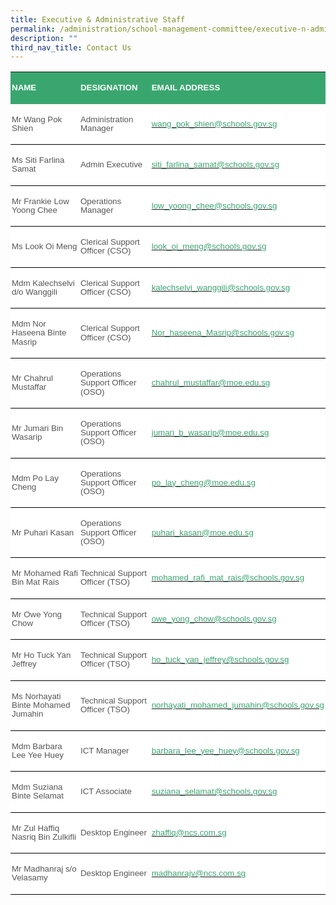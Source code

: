 ```yaml
---
title: Executive & Administrative Staff
permalink: /administration/school-management-committee/executive-n-administrative-staff/
description: ""
third_nav_title: Contact Us
---
```


<table class="MsoNormalTable" border="1" cellspacing="0" cellpadding="0" width="624" style="background:white;border-collapse:collapse;mso-table-layout-alt:fixed;
 border:none;mso-border-bottom-alt:solid windowtext .5pt;mso-yfti-tbllook:1184;
 mso-padding-alt:0in 0in 0in 0in"><tbody><tr style="mso-yfti-irow:0;mso-yfti-firstrow:yes"><td width="186" style="width:139.5pt;border:none;background:#3AA66F;padding:
  1.5pt 1.5pt 1.5pt 1.5pt"><p class="MsoNormal"><b><span style="font-size:10.0pt;line-height:107%;
  font-family:&quot;Arial&quot;,sans-serif;color:white;text-transform:uppercase">NAME</span></b></p></td><td width="171" style="width:128.0pt;border:none;background:#3AA66F;padding:
  1.5pt 1.5pt 1.5pt 1.5pt"><p class="MsoNormal"><strong><span style="font-size:10.0pt;line-height:107%;
  font-family:&quot;Arial&quot;,sans-serif;color:white;text-transform:uppercase">DESIGNATION</span></strong><b><span style="font-size:10.0pt;line-height:107%;font-family:&quot;Arial&quot;,sans-serif;
  color:white;text-transform:uppercase"></span></b></p></td><td width="267" style="width:200.5pt;border:none;background:#3AA66F;padding:
  1.5pt 1.5pt 1.5pt 1.5pt"><p class="MsoNormal"><b><span style="font-size:10.0pt;line-height:107%;
  font-family:&quot;Arial&quot;,sans-serif;color:white;text-transform:uppercase">EMAIL ADDRESS</span></b></p></td></tr><tr style="mso-yfti-irow:1"><td width="186" style="width:139.5pt;border:none;border-bottom:solid windowtext 1.0pt;
  mso-border-bottom-alt:solid windowtext .5pt;padding:1.5pt 1.5pt 1.5pt 1.5pt"><p class="MsoNormal"><span style="font-size:10.0pt;line-height:107%;font-family:
  &quot;Arial&quot;,sans-serif;color:#565656">Mr Wang Pok Shien</span></p></td><td width="171" style="width:128.0pt;border:none;border-bottom:solid windowtext 1.0pt;
  mso-border-bottom-alt:solid windowtext .5pt;padding:1.5pt 1.5pt 1.5pt 1.5pt"><p class="MsoNormal"><span style="font-size:10.0pt;line-height:107%;font-family:
  &quot;Arial&quot;,sans-serif;color:#565656">Administration Manager</span></p></td><td width="267" style="width:200.5pt;border:none;border-bottom:solid windowtext 1.0pt;
  mso-border-bottom-alt:solid windowtext .5pt;padding:1.5pt 1.5pt 1.5pt 1.5pt"><p class="MsoNormal"><span style="font-size:10.0pt;line-height:107%;font-family:
  &quot;Arial&quot;,sans-serif;color:black;mso-color-alt:windowtext"><a href="mailto:wang_pok_shien@schools.gov.sg"><span style="color:#3AA66F">wang_pok_shien@schools.gov.sg</span></a></span><span style="font-size:10.0pt;line-height:107%;font-family:&quot;Arial&quot;,sans-serif;
  color:#565656"></span></p></td></tr><tr style="mso-yfti-irow:2"><td width="186" style="width:139.5pt;border:none;border-bottom:solid windowtext 1.0pt;
  mso-border-top-alt:solid windowtext .5pt;mso-border-top-alt:solid windowtext .5pt;
  mso-border-bottom-alt:solid windowtext .5pt;padding:1.5pt 1.5pt 1.5pt 1.5pt"><p class="MsoNormal"><span style="font-size:10.0pt;line-height:107%;font-family:
  &quot;Arial&quot;,sans-serif;color:#565656">Ms Siti Farlina Samat</span></p></td><td width="171" style="width:128.0pt;border:none;border-bottom:solid windowtext 1.0pt;
  mso-border-top-alt:solid windowtext .5pt;mso-border-top-alt:solid windowtext .5pt;
  mso-border-bottom-alt:solid windowtext .5pt;padding:1.5pt 1.5pt 1.5pt 1.5pt"><p class="MsoNormal"><span style="font-size:10.0pt;line-height:107%;font-family:
  &quot;Arial&quot;,sans-serif;color:#565656">Admin Executive</span></p></td><td width="267" style="width:200.5pt;border:none;border-bottom:solid windowtext 1.0pt;
  mso-border-top-alt:solid windowtext .5pt;mso-border-top-alt:solid windowtext .5pt;
  mso-border-bottom-alt:solid windowtext .5pt;padding:1.5pt 1.5pt 1.5pt 1.5pt"><p class="MsoNormal"><span style="font-size:10.0pt;line-height:107%;font-family:
  &quot;Arial&quot;,sans-serif;color:black;mso-color-alt:windowtext"><a href="mailto:siti_farlina_samat@schools.gov.sg"><span style="color:#3AA66F">siti_farlina_samat@schools.gov.sg</span></a></span><span style="font-size:10.0pt;line-height:107%;font-family:&quot;Arial&quot;,sans-serif;
  color:#565656"></span></p></td></tr><tr style="mso-yfti-irow:3"><td width="186" style="width:139.5pt;border:none;border-bottom:solid windowtext 1.0pt;
  mso-border-top-alt:solid windowtext .5pt;mso-border-top-alt:solid windowtext .5pt;
  mso-border-bottom-alt:solid windowtext .5pt;padding:1.5pt 1.5pt 1.5pt 1.5pt"><p class="MsoNormal"><span style="font-size:10.0pt;line-height:107%;font-family:
  &quot;Arial&quot;,sans-serif;color:#565656">Mr Frankie Low Yoong Chee</span></p></td><td width="171" style="width:128.0pt;border:none;border-bottom:solid windowtext 1.0pt;
  mso-border-top-alt:solid windowtext .5pt;mso-border-top-alt:solid windowtext .5pt;
  mso-border-bottom-alt:solid windowtext .5pt;padding:1.5pt 1.5pt 1.5pt 1.5pt"><p class="MsoNormal"><span style="font-size:10.0pt;line-height:107%;font-family:
  &quot;Arial&quot;,sans-serif;color:#565656">Operations Manager</span></p></td><td width="267" style="width:200.5pt;border:none;border-bottom:solid windowtext 1.0pt;
  mso-border-top-alt:solid windowtext .5pt;mso-border-top-alt:solid windowtext .5pt;
  mso-border-bottom-alt:solid windowtext .5pt;padding:1.5pt 1.5pt 1.5pt 1.5pt"><p class="MsoNormal"><span style="font-size:10.0pt;line-height:107%;font-family:
  &quot;Arial&quot;,sans-serif;color:black;mso-color-alt:windowtext"><a href="mailto:low_yoong_chee@schools.gov.sg"><span style="color:#3AA66F">low_yoong_chee@schools.gov.sg</span></a></span><span style="font-size:10.0pt;line-height:107%;font-family:&quot;Arial&quot;,sans-serif;
  color:#565656"></span></p></td></tr><tr style="mso-yfti-irow:4"><td width="186" style="width:139.5pt;border:none;border-bottom:solid windowtext 1.0pt;
  mso-border-top-alt:solid windowtext .5pt;mso-border-top-alt:solid windowtext .5pt;
  mso-border-bottom-alt:solid windowtext .5pt;padding:1.5pt 1.5pt 1.5pt 1.5pt"><p class="MsoNormal"><span style="font-size:10.0pt;line-height:107%;font-family:
  &quot;Arial&quot;,sans-serif;color:#565656">Ms Look Oi Meng</span></p></td><td width="171" style="width:128.0pt;border:none;border-bottom:solid windowtext 1.0pt;
  mso-border-top-alt:solid windowtext .5pt;mso-border-top-alt:solid windowtext .5pt;
  mso-border-bottom-alt:solid windowtext .5pt;padding:1.5pt 1.5pt 1.5pt 1.5pt"><p class="MsoNormal"><span style="font-size:10.0pt;line-height:107%;font-family:
  &quot;Arial&quot;,sans-serif;color:#565656">Clerical Support Officer (CSO)</span></p></td><td width="267" style="width:200.5pt;border:none;border-bottom:solid windowtext 1.0pt;
  mso-border-top-alt:solid windowtext .5pt;mso-border-top-alt:solid windowtext .5pt;
  mso-border-bottom-alt:solid windowtext .5pt;padding:1.5pt 1.5pt 1.5pt 1.5pt"><p class="MsoNormal"><span style="font-size:10.0pt;line-height:107%;font-family:
  &quot;Arial&quot;,sans-serif;color:black;mso-color-alt:windowtext"><a href="mailto:look_oi_meng@schools.gov.sg"><span style="color:#3AA66F">look_oi_meng@schools.gov.sg</span></a></span><span style="font-size:10.0pt;line-height:107%;font-family:&quot;Arial&quot;,sans-serif;
  color:#565656"></span></p></td></tr><tr style="mso-yfti-irow:5"><td width="186" style="width:139.5pt;border:none;border-bottom:solid windowtext 1.0pt;
  mso-border-top-alt:solid windowtext .5pt;mso-border-top-alt:solid windowtext .5pt;
  mso-border-bottom-alt:solid windowtext .5pt;padding:1.5pt 1.5pt 1.5pt 1.5pt"><p class="MsoNormal"><span style="font-size:10.0pt;line-height:107%;font-family:
  &quot;Arial&quot;,sans-serif;color:#565656">Mdm Kalechselvi d/o Wanggili</span></p></td><td width="171" style="width:128.0pt;border:none;border-bottom:solid windowtext 1.0pt;
  mso-border-top-alt:solid windowtext .5pt;mso-border-top-alt:solid windowtext .5pt;
  mso-border-bottom-alt:solid windowtext .5pt;padding:1.5pt 1.5pt 1.5pt 1.5pt"><p class="MsoNormal"><span style="font-size:10.0pt;line-height:107%;font-family:
  &quot;Arial&quot;,sans-serif;color:#565656">Clerical Support Officer (CSO)</span></p></td><td width="267" style="width:200.5pt;border:none;border-bottom:solid windowtext 1.0pt;
  mso-border-top-alt:solid windowtext .5pt;mso-border-top-alt:solid windowtext .5pt;
  mso-border-bottom-alt:solid windowtext .5pt;padding:1.5pt 1.5pt 1.5pt 1.5pt"><p class="MsoNormal"><span style="font-size:10.0pt;line-height:107%;font-family:
  &quot;Arial&quot;,sans-serif;color:black;mso-color-alt:windowtext"><a href="mailto:kalechselvi_wanggili@schools.gov.sg"><span style="color:#3AA66F">kalechselvi_wanggili@schools.gov.sg</span></a></span><span style="font-size:10.0pt;line-height:107%;font-family:&quot;Arial&quot;,sans-serif;
  color:#565656"></span></p></td></tr><tr style="mso-yfti-irow:6"><td width="186" style="width:139.5pt;border:none;border-bottom:solid windowtext 1.0pt;
  mso-border-top-alt:solid windowtext .5pt;mso-border-top-alt:solid windowtext .5pt;
  mso-border-bottom-alt:solid windowtext .5pt;padding:1.5pt 1.5pt 1.5pt 1.5pt"><p class="MsoNormal"><span style="font-size:10.0pt;line-height:107%;font-family:
  &quot;Arial&quot;,sans-serif;color:#565656">Mdm Nor Haseena Binte Masrip</span></p></td><td width="171" style="width:128.0pt;border:none;border-bottom:solid windowtext 1.0pt;
  mso-border-top-alt:solid windowtext .5pt;mso-border-top-alt:solid windowtext .5pt;
  mso-border-bottom-alt:solid windowtext .5pt;padding:1.5pt 1.5pt 1.5pt 1.5pt"><p class="MsoNormal"><span style="font-size:10.0pt;line-height:107%;font-family:
  &quot;Arial&quot;,sans-serif;color:#565656">Clerical Support Officer (CSO)</span></p></td><td width="267" style="width:200.5pt;border:none;border-bottom:solid windowtext 1.0pt;
  mso-border-top-alt:solid windowtext .5pt;mso-border-top-alt:solid windowtext .5pt;
  mso-border-bottom-alt:solid windowtext .5pt;padding:1.5pt 1.5pt 1.5pt 1.5pt"><p class="MsoNormal"><span style="font-size:10.0pt;line-height:107%;font-family:
  &quot;Arial&quot;,sans-serif;color:black;mso-color-alt:windowtext"><a href="mailto:Nor_haseena_Masrip@schools.gov.sg"><span style="color:#3AA66F">Nor_haseena_Masrip@schools.gov.sg</span></a></span><span style="font-size:10.0pt;line-height:107%;font-family:&quot;Arial&quot;,sans-serif;
  color:#565656"></span></p></td></tr><tr style="mso-yfti-irow:7"><td width="186" style="width:139.5pt;border:none;border-bottom:solid windowtext 1.0pt;
  mso-border-top-alt:solid windowtext .5pt;mso-border-top-alt:solid windowtext .5pt;
  mso-border-bottom-alt:solid windowtext .5pt;padding:1.5pt 1.5pt 1.5pt 1.5pt"><p class="MsoNormal"><span style="font-size:10.0pt;line-height:107%;font-family:
  &quot;Arial&quot;,sans-serif;color:#565656">Mr Chahrul Mustaffar&nbsp;</span></p></td><td width="171" style="width:128.0pt;border:none;border-bottom:solid windowtext 1.0pt;
  mso-border-top-alt:solid windowtext .5pt;mso-border-top-alt:solid windowtext .5pt;
  mso-border-bottom-alt:solid windowtext .5pt;padding:1.5pt 1.5pt 1.5pt 1.5pt"><p class="MsoNormal"><span style="font-size:10.0pt;line-height:107%;font-family:
  &quot;Arial&quot;,sans-serif;color:#565656">Operations Support Officer (OSO)</span></p></td><td width="267" style="width:200.5pt;border:none;border-bottom:solid windowtext 1.0pt;
  mso-border-top-alt:solid windowtext .5pt;mso-border-top-alt:solid windowtext .5pt;
  mso-border-bottom-alt:solid windowtext .5pt;padding:1.5pt 1.5pt 1.5pt 1.5pt"><p class="MsoNormal"><span style="font-size:10.0pt;line-height:107%;font-family:
  &quot;Arial&quot;,sans-serif;color:black;mso-color-alt:windowtext"><a href="mailto:chahrul_mustaffar@moe.edu.sg"><span style="color:#3AA66F">chahrul_mustaffar@moe.edu.sg</span></a></span><span style="font-size:10.0pt;line-height:107%;font-family:&quot;Arial&quot;,sans-serif;
  color:#565656"></span></p></td></tr><tr style="mso-yfti-irow:8"><td width="186" style="width:139.5pt;border:none;border-bottom:solid windowtext 1.0pt;
  mso-border-top-alt:solid windowtext .5pt;mso-border-top-alt:solid windowtext .5pt;
  mso-border-bottom-alt:solid windowtext .5pt;padding:1.5pt 1.5pt 1.5pt 1.5pt"><p class="MsoNormal"><span style="font-size:10.0pt;line-height:107%;font-family:
  &quot;Arial&quot;,sans-serif;color:#565656">Mr Jumari Bin Wasarip&nbsp;</span></p></td><td width="171" style="width:128.0pt;border:none;border-bottom:solid windowtext 1.0pt;
  mso-border-top-alt:solid windowtext .5pt;mso-border-top-alt:solid windowtext .5pt;
  mso-border-bottom-alt:solid windowtext .5pt;padding:1.5pt 1.5pt 1.5pt 1.5pt"><p class="MsoNormal"><span style="font-size:10.0pt;line-height:107%;font-family:
  &quot;Arial&quot;,sans-serif;color:#565656">Operations Support Officer (OSO)</span></p></td><td width="267" style="width:200.5pt;border:none;border-bottom:solid windowtext 1.0pt;
  mso-border-top-alt:solid windowtext .5pt;mso-border-top-alt:solid windowtext .5pt;
  mso-border-bottom-alt:solid windowtext .5pt;padding:1.5pt 1.5pt 1.5pt 1.5pt"><p class="MsoNormal"><span style="font-size:10.0pt;line-height:107%;font-family:
  &quot;Arial&quot;,sans-serif;color:black;mso-color-alt:windowtext"><a href="mailto:jumari_b_wasarip@moe.edu.sg"><span style="color:#3AA66F">jumari_b_wasarip@moe.edu.sg</span></a></span><span style="font-size:10.0pt;line-height:107%;font-family:&quot;Arial&quot;,sans-serif;
  color:#565656"></span></p></td></tr><tr style="mso-yfti-irow:9"><td width="186" style="width:139.5pt;border:none;border-bottom:solid windowtext 1.0pt;
  mso-border-top-alt:solid windowtext .5pt;mso-border-top-alt:solid windowtext .5pt;
  mso-border-bottom-alt:solid windowtext .5pt;padding:1.5pt 1.5pt 1.5pt 1.5pt"><p class="MsoNormal"><span style="font-size:10.0pt;line-height:107%;font-family:
  &quot;Arial&quot;,sans-serif;color:#565656">Mdm Po Lay Cheng</span></p></td><td width="171" style="width:128.0pt;border:none;border-bottom:solid windowtext 1.0pt;
  mso-border-top-alt:solid windowtext .5pt;mso-border-top-alt:solid windowtext .5pt;
  mso-border-bottom-alt:solid windowtext .5pt;padding:1.5pt 1.5pt 1.5pt 1.5pt"><p class="MsoNormal"><span style="font-size:10.0pt;line-height:107%;font-family:
  &quot;Arial&quot;,sans-serif;color:#565656">Operations Support Officer (OSO)</span></p></td><td width="267" style="width:200.5pt;border:none;border-bottom:solid windowtext 1.0pt;
  mso-border-top-alt:solid windowtext .5pt;mso-border-top-alt:solid windowtext .5pt;
  mso-border-bottom-alt:solid windowtext .5pt;padding:1.5pt 1.5pt 1.5pt 1.5pt"><p class="MsoNormal"><span style="font-size:10.0pt;line-height:107%;font-family:
  &quot;Arial&quot;,sans-serif;color:black;mso-color-alt:windowtext"><a href="mailto:po_lay_cheng@moe.edu.sg"><span style="color:#3AA66F">po_lay_cheng@moe.edu.sg</span></a></span><span style="font-size:10.0pt;line-height:107%;font-family:&quot;Arial&quot;,sans-serif;
  color:#565656"></span></p></td></tr><tr style="mso-yfti-irow:10"><td width="186" style="width:139.5pt;border:none;border-bottom:solid windowtext 1.0pt;
  mso-border-top-alt:solid windowtext .5pt;mso-border-top-alt:solid windowtext .5pt;
  mso-border-bottom-alt:solid windowtext .5pt;padding:1.5pt 1.5pt 1.5pt 1.5pt"><p class="MsoNormal"><span style="font-size:10.0pt;line-height:107%;font-family:
  &quot;Arial&quot;,sans-serif;color:#565656">Mr Puhari Kasan</span></p></td><td width="171" style="width:128.0pt;border:none;border-bottom:solid windowtext 1.0pt;
  mso-border-top-alt:solid windowtext .5pt;mso-border-top-alt:solid windowtext .5pt;
  mso-border-bottom-alt:solid windowtext .5pt;padding:1.5pt 1.5pt 1.5pt 1.5pt"><p class="MsoNormal"><span style="font-size:10.0pt;line-height:107%;font-family:
  &quot;Arial&quot;,sans-serif;color:#565656">Operations Support Officer (OSO)</span></p></td><td width="267" style="width:200.5pt;border:none;border-bottom:solid windowtext 1.0pt;
  mso-border-top-alt:solid windowtext .5pt;mso-border-top-alt:solid windowtext .5pt;
  mso-border-bottom-alt:solid windowtext .5pt;padding:1.5pt 1.5pt 1.5pt 1.5pt"><p class="MsoNormal"><span style="font-size:10.0pt;line-height:107%;font-family:
  &quot;Arial&quot;,sans-serif;color:black;mso-color-alt:windowtext"><a href="mailto:puhari_kasan@moe.edu.sg"><span style="color:#3AA66F">puhari_kasan@moe.edu.sg</span></a></span><span style="font-size:10.0pt;line-height:107%;font-family:&quot;Arial&quot;,sans-serif;
  color:#565656"></span></p></td></tr><tr style="mso-yfti-irow:11"><td width="186" style="width:139.5pt;border:none;border-bottom:solid windowtext 1.0pt;
  mso-border-top-alt:solid windowtext .5pt;mso-border-top-alt:solid windowtext .5pt;
  mso-border-bottom-alt:solid windowtext .5pt;padding:1.5pt 1.5pt 1.5pt 1.5pt"><p class="MsoNormal"><span style="font-size:10.0pt;line-height:107%;font-family:
  &quot;Arial&quot;,sans-serif;color:#565656">Mr Mohamed Rafi Bin Mat Rais</span></p></td><td width="171" style="width:128.0pt;border:none;border-bottom:solid windowtext 1.0pt;
  mso-border-top-alt:solid windowtext .5pt;mso-border-top-alt:solid windowtext .5pt;
  mso-border-bottom-alt:solid windowtext .5pt;padding:1.5pt 1.5pt 1.5pt 1.5pt"><p class="MsoNormal"><span style="font-size:10.0pt;line-height:107%;font-family:
  &quot;Arial&quot;,sans-serif;color:#565656">Technical Support Officer (TSO)</span></p></td><td width="267" style="width:200.5pt;border:none;border-bottom:solid windowtext 1.0pt;
  mso-border-top-alt:solid windowtext .5pt;mso-border-top-alt:solid windowtext .5pt;
  mso-border-bottom-alt:solid windowtext .5pt;padding:1.5pt 1.5pt 1.5pt 1.5pt"><p class="MsoNormal"><span style="font-size:10.0pt;line-height:107%;font-family:
  &quot;Arial&quot;,sans-serif;color:black;mso-color-alt:windowtext"><a href="mailto:mohamed_rafi_mat_rais@schools.gov.sg"><span style="color:#3AA66F">mohamed_rafi_mat_rais@schools.gov.sg</span></a></span><span style="font-size:10.0pt;line-height:107%;font-family:&quot;Arial&quot;,sans-serif;
  color:#565656"></span></p></td></tr><tr style="mso-yfti-irow:12"><td width="186" style="width:139.5pt;border:none;border-bottom:solid windowtext 1.0pt;
  mso-border-top-alt:solid windowtext .5pt;mso-border-top-alt:solid windowtext .5pt;
  mso-border-bottom-alt:solid windowtext .5pt;padding:1.5pt 1.5pt 1.5pt 1.5pt"><p class="MsoNormal"><span style="font-size:10.0pt;line-height:107%;font-family:
  &quot;Arial&quot;,sans-serif;color:#565656">Mr Owe Yong Chow</span></p></td><td width="171" style="width:128.0pt;border:none;border-bottom:solid windowtext 1.0pt;
  mso-border-top-alt:solid windowtext .5pt;mso-border-top-alt:solid windowtext .5pt;
  mso-border-bottom-alt:solid windowtext .5pt;padding:1.5pt 1.5pt 1.5pt 1.5pt"><p class="MsoNormal"><span style="font-size:10.0pt;line-height:107%;font-family:
  &quot;Arial&quot;,sans-serif;color:#565656">Technical Support Officer (TSO)</span></p></td><td width="267" style="width:200.5pt;border:none;border-bottom:solid windowtext 1.0pt;
  mso-border-top-alt:solid windowtext .5pt;mso-border-top-alt:solid windowtext .5pt;
  mso-border-bottom-alt:solid windowtext .5pt;padding:1.5pt 1.5pt 1.5pt 1.5pt"><p class="MsoNormal"><span style="font-size:10.0pt;line-height:107%;font-family:
  &quot;Arial&quot;,sans-serif;color:black;mso-color-alt:windowtext"><a href="mailto:owe_yong_chow@schools.gov.sg"><span style="color:#3AA66F">owe_yong_chow@schools.gov.sg</span></a></span><span style="font-size:10.0pt;line-height:107%;font-family:&quot;Arial&quot;,sans-serif;
  color:#565656"></span></p></td></tr><tr style="mso-yfti-irow:13"><td width="186" style="width:139.5pt;border:none;border-bottom:solid windowtext 1.0pt;
  mso-border-top-alt:solid windowtext .5pt;mso-border-top-alt:solid windowtext .5pt;
  mso-border-bottom-alt:solid windowtext .5pt;padding:1.5pt 1.5pt 1.5pt 1.5pt"><p class="MsoNormal"><span style="font-size:10.0pt;line-height:107%;font-family:
  &quot;Arial&quot;,sans-serif;color:#565656">Mr&nbsp;Ho Tuck Yan Jeffrey</span></p></td><td width="171" style="width:128.0pt;border:none;border-bottom:solid windowtext 1.0pt;
  mso-border-top-alt:solid windowtext .5pt;mso-border-top-alt:solid windowtext .5pt;
  mso-border-bottom-alt:solid windowtext .5pt;padding:1.5pt 1.5pt 1.5pt 1.5pt"><p class="MsoNormal"><span style="font-size:10.0pt;line-height:107%;font-family:
  &quot;Arial&quot;,sans-serif;color:#565656">Technical Support Officer (TSO)</span></p></td><td width="267" style="width:200.5pt;border:none;border-bottom:solid windowtext 1.0pt;
  mso-border-top-alt:solid windowtext .5pt;mso-border-top-alt:solid windowtext .5pt;
  mso-border-bottom-alt:solid windowtext .5pt;padding:1.5pt 1.5pt 1.5pt 1.5pt"><p class="MsoNormal"><span style="font-size:10.0pt;line-height:107%;font-family:
  &quot;Arial&quot;,sans-serif;color:black;mso-color-alt:windowtext"><a href="mailto:ho_tuck_yan_jeffrey@schools.gov.sg"><span style="color:#3AA66F">ho_tuck_yan_jeffrey@schools.gov.sg</span></a></span><span style="font-size:10.0pt;line-height:107%;font-family:&quot;Arial&quot;,sans-serif;
  color:#565656"></span></p></td></tr><tr style="mso-yfti-irow:14"><td width="186" style="width:139.5pt;border:none;border-bottom:solid windowtext 1.0pt;
  mso-border-top-alt:solid windowtext .5pt;mso-border-top-alt:solid windowtext .5pt;
  mso-border-bottom-alt:solid windowtext .5pt;padding:1.5pt 1.5pt 1.5pt 1.5pt"><p class="MsoNormal"><span style="font-size:10.0pt;line-height:107%;font-family:
  &quot;Arial&quot;,sans-serif;color:#565656">Ms Norhayati Binte Mohamed Jumahin</span></p></td><td width="171" style="width:128.0pt;border:none;border-bottom:solid windowtext 1.0pt;
  mso-border-top-alt:solid windowtext .5pt;mso-border-top-alt:solid windowtext .5pt;
  mso-border-bottom-alt:solid windowtext .5pt;padding:1.5pt 1.5pt 1.5pt 1.5pt"><p class="MsoNormal"><span style="font-size:10.0pt;line-height:107%;font-family:
  &quot;Arial&quot;,sans-serif;color:#565656">Technical Support Officer (TSO)</span></p></td><td width="267" style="width:200.5pt;border:none;border-bottom:solid windowtext 1.0pt;
  mso-border-top-alt:solid windowtext .5pt;mso-border-top-alt:solid windowtext .5pt;
  mso-border-bottom-alt:solid windowtext .5pt;padding:1.5pt 1.5pt 1.5pt 1.5pt"><p class="MsoNormal"><span style="font-size:10.0pt;line-height:107%;font-family:
  &quot;Arial&quot;,sans-serif;color:black;mso-color-alt:windowtext"><a href="mailto:norhayati_mohamed_jumahin@schools.gov.sg"><span style="color:#3AA66F">norhayati_mohamed_jumahin@schools.gov.sg</span></a></span><span style="font-size:10.0pt;line-height:107%;font-family:&quot;Arial&quot;,sans-serif;
  color:#565656"></span></p></td></tr><tr style="mso-yfti-irow:15"><td width="186" style="width:139.5pt;border:none;border-bottom:solid windowtext 1.0pt;
  mso-border-top-alt:solid windowtext .5pt;mso-border-top-alt:solid windowtext .5pt;
  mso-border-bottom-alt:solid windowtext .5pt;padding:1.5pt 1.5pt 1.5pt 1.5pt"><p class="MsoNormal"><span style="font-size:10.0pt;line-height:107%;font-family:
  &quot;Arial&quot;,sans-serif;color:#565656">Mdm Barbara Lee Yee Huey</span></p></td><td width="171" style="width:128.0pt;border:none;border-bottom:solid windowtext 1.0pt;
  mso-border-top-alt:solid windowtext .5pt;mso-border-top-alt:solid windowtext .5pt;
  mso-border-bottom-alt:solid windowtext .5pt;padding:1.5pt 1.5pt 1.5pt 1.5pt"><p class="MsoNormal"><span style="font-size:10.0pt;line-height:107%;font-family:
  &quot;Arial&quot;,sans-serif;color:#565656">ICT Manager</span></p></td><td width="267" style="width:200.5pt;border:none;border-bottom:solid windowtext 1.0pt;
  mso-border-top-alt:solid windowtext .5pt;mso-border-top-alt:solid windowtext .5pt;
  mso-border-bottom-alt:solid windowtext .5pt;padding:1.5pt 1.5pt 1.5pt 1.5pt"><p class="MsoNormal"><span style="font-size:10.0pt;line-height:107%;font-family:
  &quot;Arial&quot;,sans-serif;color:black;mso-color-alt:windowtext"><a href="mailto:barbara_lee_yee_huey@schools.gov.sg"><span style="color:#3AA66F">barbara_lee_yee_huey@schools.gov.sg</span></a></span><span style="font-size:10.0pt;line-height:107%;font-family:&quot;Arial&quot;,sans-serif;
  color:#565656"></span></p></td></tr><tr style="mso-yfti-irow:16"><td width="186" style="width:139.5pt;border:none;border-bottom:solid windowtext 1.0pt;
  mso-border-top-alt:solid windowtext .5pt;mso-border-top-alt:solid windowtext .5pt;
  mso-border-bottom-alt:solid windowtext .5pt;padding:1.5pt 1.5pt 1.5pt 1.5pt"><p class="MsoNormal"><span style="font-size:10.0pt;line-height:107%;font-family:
  &quot;Arial&quot;,sans-serif;color:#565656">Mdm Suziana Binte Selamat&nbsp; &nbsp;&nbsp;</span></p></td><td width="171" style="width:128.0pt;border:none;border-bottom:solid windowtext 1.0pt;
  mso-border-top-alt:solid windowtext .5pt;mso-border-top-alt:solid windowtext .5pt;
  mso-border-bottom-alt:solid windowtext .5pt;padding:1.5pt 1.5pt 1.5pt 1.5pt"><p class="MsoNormal"><span style="font-size:10.0pt;line-height:107%;font-family:
  &quot;Arial&quot;,sans-serif;color:#565656">ICT Associate</span></p></td><td width="267" style="width:200.5pt;border:none;border-bottom:solid windowtext 1.0pt;
  mso-border-top-alt:solid windowtext .5pt;mso-border-top-alt:solid windowtext .5pt;
  mso-border-bottom-alt:solid windowtext .5pt;padding:1.5pt 1.5pt 1.5pt 1.5pt"><p class="MsoNormal"><span style="font-size:10.0pt;line-height:107%;font-family:
  &quot;Arial&quot;,sans-serif;color:black;mso-color-alt:windowtext"><a href="mailto:suziana_selamat@schools.gov.sg"><span style="color:#3AA66F">suziana_selamat@schools.gov.sg</span></a></span><span style="font-size:10.0pt;line-height:107%;font-family:&quot;Arial&quot;,sans-serif;
  color:#565656"></span></p></td></tr><tr style="mso-yfti-irow:17"><td width="186" style="width:139.5pt;border:none;border-bottom:solid windowtext 1.0pt;
  mso-border-top-alt:solid windowtext .5pt;mso-border-top-alt:solid windowtext .5pt;
  mso-border-bottom-alt:solid windowtext .5pt;padding:1.5pt 1.5pt 1.5pt 1.5pt"><p class="MsoNormal"><span style="font-size:10.0pt;line-height:107%;font-family:
  &quot;Arial&quot;,sans-serif;color:#565656">Mr Zul Haffiq Nasriq Bin Zulkifli</span></p></td><td width="171" style="width:128.0pt;border:none;border-bottom:solid windowtext 1.0pt;
  mso-border-top-alt:solid windowtext .5pt;mso-border-top-alt:solid windowtext .5pt;
  mso-border-bottom-alt:solid windowtext .5pt;padding:1.5pt 1.5pt 1.5pt 1.5pt"><p class="MsoNormal"><span style="font-size:10.0pt;line-height:107%;font-family:
  &quot;Arial&quot;,sans-serif;color:#565656">Desktop Engineer</span></p></td><td width="267" style="width:200.5pt;border:none;border-bottom:solid windowtext 1.0pt;
  mso-border-top-alt:solid windowtext .5pt;mso-border-top-alt:solid windowtext .5pt;
  mso-border-bottom-alt:solid windowtext .5pt;padding:1.5pt 1.5pt 1.5pt 1.5pt"><p class="MsoNormal"><span style="font-size:10.0pt;line-height:107%;font-family:
  &quot;Arial&quot;,sans-serif;color:black;mso-color-alt:windowtext"><a href="mailto:zhaffiq@ncs.com.sg"><span style="color:#3AA66F">zhaffiq@ncs.com.sg</span></a></span><span style="font-size:10.0pt;line-height:107%;font-family:&quot;Arial&quot;,sans-serif;
  color:#565656"></span></p></td></tr><tr style="mso-yfti-irow:18;mso-yfti-lastrow:yes"><td width="186" style="width:139.5pt;border:none;border-bottom:solid windowtext 1.0pt;
  mso-border-top-alt:solid windowtext .5pt;mso-border-top-alt:solid windowtext .5pt;
  mso-border-bottom-alt:solid windowtext .5pt;padding:1.5pt 1.5pt 1.5pt 1.5pt"><p class="MsoNormal"><span style="font-size:10.0pt;line-height:107%;font-family:
  &quot;Arial&quot;,sans-serif;color:#565656">Mr&nbsp;Madhanraj s/o Velasamy</span></p></td><td width="171" style="width:128.0pt;border:none;border-bottom:solid windowtext 1.0pt;
  mso-border-top-alt:solid windowtext .5pt;mso-border-top-alt:solid windowtext .5pt;
  mso-border-bottom-alt:solid windowtext .5pt;padding:1.5pt 1.5pt 1.5pt 1.5pt"><p class="MsoNormal"><span style="font-size:10.0pt;line-height:107%;font-family:
  &quot;Arial&quot;,sans-serif;color:#565656">Desktop Engineer</span></p></td><td width="267" style="width:200.5pt;border:none;border-bottom:solid windowtext 1.0pt;
  mso-border-top-alt:solid windowtext .5pt;mso-border-top-alt:solid windowtext .5pt;
  mso-border-bottom-alt:solid windowtext .5pt;padding:1.5pt 1.5pt 1.5pt 1.5pt"><p class="MsoNormal"><span style="font-size:10.0pt;line-height:107%;font-family:
  &quot;Arial&quot;,sans-serif;color:black;mso-color-alt:windowtext"><a href="mailto:madhanrajv@ncs.com.sg"><span style="color:#3AA66F">madhanrajv@ncs.com.sg</span></a></span><span style="font-size:10.0pt;line-height:107%;font-family:&quot;Arial&quot;,sans-serif;
  color:#565656"></span></p></td></tr></tbody></table>